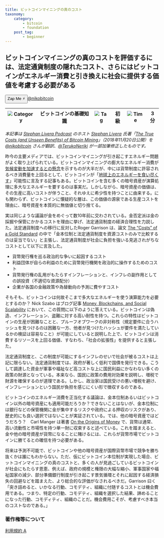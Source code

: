 ```yaml
---
title: ビットコインマイニングの真のコスト
taxonomy:
    category:
        - bitcoin
        - foundation
    post_tag:
        - beginner
---
```


## ビットコインマイニングの真のコストを評価するには、法定通貨制度の隠れたコスト、さらにはビットコインがエネルギー消費と引き換えに社会に提供する価値を考慮する必要がある

<div><button class="zap-button" data-npub="npub1qzg2ctkyg8x0zwvtvrh8u0nsl3vrckmd09znz5axafvm97jqravqnvmdet" data-relays="wss://relay.damus.io,wss://relay.snort.social,wss://nostr.wine,wss://relay.nostr.band">Zap Me ⚡</button><a href="https://twitter.com/nikobitcoin">@nikobitcoin</a></div>

|  ![Category](/_images/category.png)  |  ビットコインの基礎知識  |  ![Tag](/_images/tag.png)  |  初級  | ![Time](/_images/timer.png)  |  3分  |
| ---- | ---- | ---- | ---- | ---- | ---- |

*本記事は [Stephan Livera Podcast](https://itunes.apple.com/podcast/stephan-livera-podcast/id1415720320?mt=2) のホスト [Stephan Livera](https://twitter.com/@stephanlivera) 氏著「[The True Costs (and Unseen Benefits) of Bitcoin Mining](https://mises.org/wire/true-costs-and-unseen-benefits-bitcoin-mining)」（2018年11月20日公開）を [@nikobitcoin](https://twitter.com/nikobitcoin) さんが翻訳、[@TerukoNeriki](https://twitter.com/TerukoNeriki) が一部加筆修正したものです。*

昨今の主要メディアでは、ビットコインマイニングが引き起こすエネルギー問題がよく取り上げられている。ビットコインマイニングの膨大なエネルギー消費が[気候変動を加速するとの懸念](https://www.theguardian.com/technology/2018/jan/17/bitcoin-electricity-usage-huge-climate-cryptocurrency)を示すものが大半だが、中には貨幣制度に許容されるべき消費量を上回るとして、ビットコインが「[地球上のエネルギーを食い尽くす](https://theconversation.com/the-utopian-currency-bitcoin-is-a-potentially-catastrophic-energy-guzzler-88871)」可能性に言及する記事もある。ビットコインを含む多くの暗号資産が演算処理に多大なエネルギーを要するのは事実だ。しかしながら、暗号資産の価値は、その生産に高いコストが伴うこと、それゆえに希少性を持つことに由来する。にも関わらず、ビットコインに懐疑的な層は、この価値の源泉である生産コストを理由に、暗号資産を本質的に無価値と切り捨てる。

実は同じような議論が金をめぐって数10年前に交わされている。金否定派は金の採掘や保管にかかるコストを理由に挙げ、法定通貨制度の経済合理性を力説した。法定通貨制度への移行に反対したRoger Garrison は、論文 [The “Costs” of a Gold Standard](https://www.auburn.edu/~garriro/g4gold.htm) の中で「金本位制と法定通貨制度を資源コストのみで比較するのは妥当でない」と主張し、法定通貨制度が社会に負担を強いる見逃されがちなコストとして以下に言及した。



 * 貨幣発行権を巡る政治的な争いに起因するコスト
 * 利益団体が自らの利益のために貨幣発行機関を政治的に操作するためのコスト
 * 貨幣発行権の乱用がもたらすインフレーションと、インフレの副作用としての誤投資（不適切な資源配分）
 * 企業が各国の金融政策や為替動向の予測に費やすコスト

そもそも、ビットコインは何故そこまで多大なエネルギーを使う演算能力を必要とするのか？ Nick Szabo はブログ記事 [Money, Blockchains, and Social Scalability](http://unenumerated.blogspot.com/2017/02/money-blockchains-and-social-scalability.html) において、この質問に以下のように答えている。ビットコインは偽造、インフレーション、盗難に対する高い耐性を持つ。これらの特性はビットコインの生産が困難なことと、プルーフオブワークの非対称性（規定要件に合うハッシュを見つけるのは困難な一方、他者が見つけたハッシュが要件を満たしているかの検証は容易なこと）が可能にしていると説明した上で、ビットコインは消費するリソースを上回る価値、すなわち、「社会の拡張性」を提供すると主張した。

法定通貨制度と、この制度が可能にするインフレのせいで社会が被るコストは上記に限らない。法定通貨制度では、政府が著しく低利で国債を発行できる。こうして調達した資金が軍事や福祉など高コストな上に国民利益にかなわない多くの政策の財源となっている。本来なら、国民に政策の費用対効果を説明し、増税で財源を確保するのが道理である。しかし、政治家は国民受けの悪い増税を避け、インフレーションという国民が負担を感じにくい形で徴収するのである。

ビットコインのエネルギー消費を正当化する議論は、金本位制あるいはビットコイン以外の暗号資産にも適用可能だろうか？できないことはないが、金本位制には銀行などの保管機関に金が集中するリスクや政府による押収のリスクがあり、歴史的にも良い選択ではないことが実証されている。では、他の暗号資産ではどうだろう？　Carl Manger は著書 [On the Origins of Money](https://www.amazon.co.jp/Origins-Money-Carl-Menger/dp/147936715X/ref=sr_1_1?__mk_ja_JP=%E3%82%AB%E3%82%BF%E3%82%AB%E3%83%8A&crid=12GZS9MEUBZD3&keywords=on+the+origins+of+money&qid=1655062122&sprefix=on+the+origins+of+money%2Caps%2C82&sr=8-1) で、貨幣は通常、高い流動性と市場性を持つ単一財に収束すると述べている。これを踏まえると、金や他の暗号資産が貨幣になることに賭けるには、これらが貨幣市場でビットコインに勝てるとの確信を持つ必要がある。

将来は予測不可能で、ビットコインや他の暗号資産が国際貨幣市場で競争を勝ち抜くかは誰にもわからない。ただ、仮にビットコイン本位制が実現した場合、ビットコインマイニングの真のコストと、多くの人が見過ごしているビットコインが社会にもたらす恩恵、例えば、政府の規模と権限の大幅な縮小、軍事国家や福祉国家の減少、部分準備銀行制度が引き起こす景気循環とそれに起因する経済損失の回避などを踏まえた、より総合的な評価がなされるべきだ。Garrison 曰く「突き詰めると、いかなる行動、コモデティ、組織に付随するコストとは機会費用である。つまり、特定の行動、コモデティ、組織を選択した結果、諦めることになった行動、コモディティ、組織のことだ。機会費用こそが、考慮すべき本当のコストなのである。」


### 著作権等について
[利用規約 A](https://lostinbitcoin.jp/copyright/#uaa)
